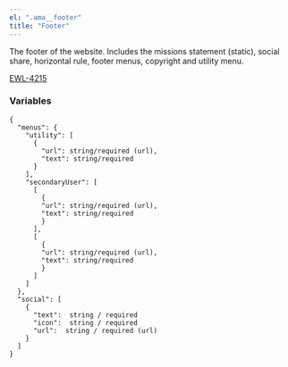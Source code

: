 ```yaml
---
el: ".ama__footer"
title: "Footer"
---
```


The footer of the website. Includes the missions statement (static), social share, horizontal rule, footer menus, copyright and utility menu.

[EWL-4215](https://issues.ama-assn.org/browse/EWL-4215)

### Variables
~~~
{
  "menus": {
    "utility": [
      {
        "url": string/required (url),
        "text": string/required
      }
    ],
    "secondaryUser": [
      [
        {
        "url": string/required (url),
        "text": string/required
        }
      ],
      [
        {
        "url": string/required (url),
        "text": string/required
        }
      ]
    ]
  },
  "social": [
    {
      "text":  string / required
      "icon":  string / required
      "url":  string / required (url)
    }
  ]
}
~~~
